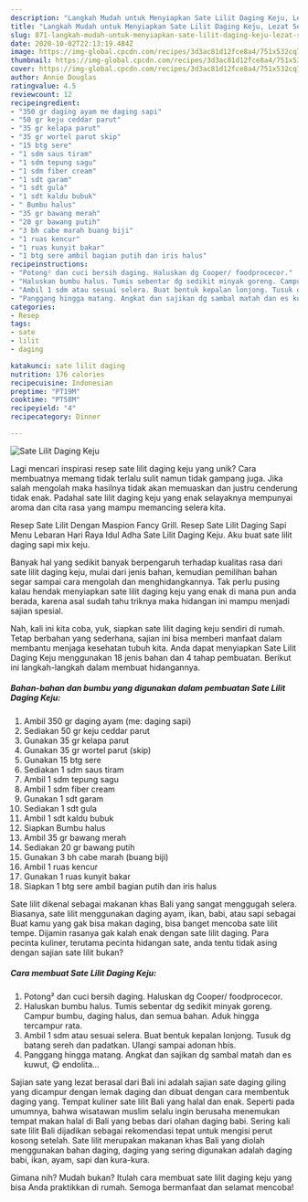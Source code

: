 ```yaml
---
description: "Langkah Mudah untuk Menyiapkan Sate Lilit Daging Keju, Lezat Sekali"
title: "Langkah Mudah untuk Menyiapkan Sate Lilit Daging Keju, Lezat Sekali"
slug: 871-langkah-mudah-untuk-menyiapkan-sate-lilit-daging-keju-lezat-sekali
date: 2020-10-02T22:13:19.484Z
image: https://img-global.cpcdn.com/recipes/3d3ac81d12fce8a4/751x532cq70/sate-lilit-daging-keju-foto-resep-utama.jpg
thumbnail: https://img-global.cpcdn.com/recipes/3d3ac81d12fce8a4/751x532cq70/sate-lilit-daging-keju-foto-resep-utama.jpg
cover: https://img-global.cpcdn.com/recipes/3d3ac81d12fce8a4/751x532cq70/sate-lilit-daging-keju-foto-resep-utama.jpg
author: Annie Douglas
ratingvalue: 4.5
reviewcount: 12
recipeingredient:
- "350 gr daging ayam me daging sapi"
- "50 gr keju ceddar parut"
- "35 gr kelapa parut"
- "35 gr wortel parut skip"
- "15 btg sere"
- "1 sdm saus tiram"
- "1 sdm tepung sagu"
- "1 sdm fiber cream"
- "1 sdt garam"
- "1 sdt gula"
- "1 sdt kaldu bubuk"
- " Bumbu halus"
- "35 gr bawang merah"
- "20 gr bawang putih"
- "3 bh cabe marah buang biji"
- "1 ruas kencur"
- "1 ruas kunyit bakar"
- "1 btg sere ambil bagian putih dan iris halus"
recipeinstructions:
- "Potong² dan cuci bersih daging. Haluskan dg Cooper/ foodprocecor."
- "Haluskan bumbu halus. Tumis sebentar dg sedikit minyak goreng. Campur bumbu, daging halus, dan semua bahan. Aduk hingga tercampur rata."
- "Ambil 1 sdm atau sesuai selera. Buat bentuk kepalan lonjong. Tusuk dg batang sereh dan padatkan. Ulangi sampai adonan hbis."
- "Panggang hingga matang. Angkat dan sajikan dg sambal matah dan es kuwut, 😋 endolita..."
categories:
- Resep
tags:
- sate
- lilit
- daging

katakunci: sate lilit daging 
nutrition: 176 calories
recipecuisine: Indonesian
preptime: "PT19M"
cooktime: "PT58M"
recipeyield: "4"
recipecategory: Dinner

---
```



![Sate Lilit Daging Keju](https://img-global.cpcdn.com/recipes/3d3ac81d12fce8a4/751x532cq70/sate-lilit-daging-keju-foto-resep-utama.jpg)

Lagi mencari inspirasi resep sate lilit daging keju yang unik? Cara membuatnya memang tidak terlalu sulit namun tidak gampang juga. Jika salah mengolah maka hasilnya tidak akan memuaskan dan justru cenderung tidak enak. Padahal sate lilit daging keju yang enak selayaknya mempunyai aroma dan cita rasa yang mampu memancing selera kita.

Resep Sate Lilit Dengan Maspion Fancy Grill. Resep Sate Lilit Daging Sapi Menu Lebaran Hari Raya Idul Adha Sate Lilit Daging Keju. Aku buat sate lilit daging sapi mix keju.

Banyak hal yang sedikit banyak berpengaruh terhadap kualitas rasa dari sate lilit daging keju, mulai dari jenis bahan, kemudian pemilihan bahan segar sampai cara mengolah dan menghidangkannya. Tak perlu pusing kalau hendak menyiapkan sate lilit daging keju yang enak di mana pun anda berada, karena asal sudah tahu triknya maka hidangan ini mampu menjadi sajian spesial.


Nah, kali ini kita coba, yuk, siapkan sate lilit daging keju sendiri di rumah. Tetap berbahan yang sederhana, sajian ini bisa memberi manfaat dalam membantu menjaga kesehatan tubuh kita. Anda dapat menyiapkan Sate Lilit Daging Keju menggunakan 18 jenis bahan dan 4 tahap pembuatan. Berikut ini langkah-langkah dalam membuat hidangannya.

<!--inarticleads1-->

##### Bahan-bahan dan bumbu yang digunakan dalam pembuatan Sate Lilit Daging Keju:

1. Ambil 350 gr daging ayam (me: daging sapi)
1. Sediakan 50 gr keju ceddar parut
1. Gunakan 35 gr kelapa parut
1. Gunakan 35 gr wortel parut (skip)
1. Gunakan 15 btg sere
1. Sediakan 1 sdm saus tiram
1. Ambil 1 sdm tepung sagu
1. Ambil 1 sdm fiber cream
1. Gunakan 1 sdt garam
1. Sediakan 1 sdt gula
1. Ambil 1 sdt kaldu bubuk
1. Siapkan  Bumbu halus
1. Ambil 35 gr bawang merah
1. Sediakan 20 gr bawang putih
1. Gunakan 3 bh cabe marah (buang biji)
1. Ambil 1 ruas kencur
1. Gunakan 1 ruas kunyit bakar
1. Siapkan 1 btg sere ambil bagian putih dan iris halus


Sate lilit dikenal sebagai makanan khas Bali yang sangat menggugah selera. Biasanya, sate lilit menggunakan daging ayam, ikan, babi, atau sapi sebagai Buat kamu yang gak bisa makan daging, bisa banget mencoba sate lilit tempe. Dijamin rasanya gak kalah enak dengan sate lilit daging. Para pecinta kuliner, terutama pecinta hidangan sate, anda tentu tidak asing dengan sajian sate lilit bukan? 

<!--inarticleads2-->

##### Cara membuat Sate Lilit Daging Keju:

1. Potong² dan cuci bersih daging. Haluskan dg Cooper/ foodprocecor.
1. Haluskan bumbu halus. Tumis sebentar dg sedikit minyak goreng. Campur bumbu, daging halus, dan semua bahan. Aduk hingga tercampur rata.
1. Ambil 1 sdm atau sesuai selera. Buat bentuk kepalan lonjong. Tusuk dg batang sereh dan padatkan. Ulangi sampai adonan hbis.
1. Panggang hingga matang. Angkat dan sajikan dg sambal matah dan es kuwut, 😋 endolita...


Sajian sate yang lezat berasal dari Bali ini adalah sajian sate daging giling yang dicampur dengan lemak daging dan dibuat dengan cara membentuk daging yang. Tempat kuliner sate lilit Bali yang halal dan enak. Seperti pada umumnya, bahwa wisatawan muslim selalu ingin berusaha menemukan tempat makan halal di Bali yang bebas dari olahan daging babi. Sering kali sate lilit Bali dijadikan sebagai rekomendasi tepat untuk mengisi perut kosong setelah. Sate lilit merupakan makanan khas Bali yang diolah menggunakan bahan daging, daging yang sering digunakan adalah daging babi, ikan, ayam, sapi dan kura-kura. 

Gimana nih? Mudah bukan? Itulah cara membuat sate lilit daging keju yang bisa Anda praktikkan di rumah. Semoga bermanfaat dan selamat mencoba!
